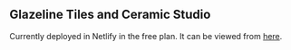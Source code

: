 ## Glazeline Tiles and Ceramic Studio

Currently deployed in Netlify in the free plan. It can be viewed from [here](https://fancy-sunshine-e4d49b.netlify.app/).
